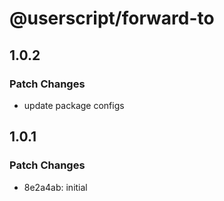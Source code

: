 # @userscript/forward-to

## 1.0.2

### Patch Changes

- update package configs

## 1.0.1

### Patch Changes

- 8e2a4ab: initial

